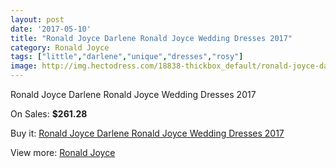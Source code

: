 ```yaml
---
layout: post
date: '2017-05-10'
title: "Ronald Joyce Darlene Ronald Joyce Wedding Dresses 2017"
category: Ronald Joyce
tags: ["little","darlene","unique","dresses","rosy"]
image: http://img.hectodress.com/18838-thickbox_default/ronald-joyce-darlene-ronald-joyce-wedding-dresses-2012.jpg
---
```

Ronald Joyce Darlene Ronald Joyce Wedding Dresses 2017

On Sales: **$261.28**
<a href="https://www.hectodress.com/ronald-joyce/8873-ronald-joyce-darlene-ronald-joyce-wedding-dresses-2012.html"><amp-img layout="responsive" width="600" height="600" src="//img.hectodress.com/18838-thickbox_default/ronald-joyce-darlene-ronald-joyce-wedding-dresses-2012.jpg" alt="Ronald Joyce Darlene Ronald Joyce Wedding Dresses 2017 0" /></a>
<a href="https://www.hectodress.com/ronald-joyce/8873-ronald-joyce-darlene-ronald-joyce-wedding-dresses-2012.html"><amp-img layout="responsive" width="600" height="600" src="//img.hectodress.com/18842-thickbox_default/ronald-joyce-darlene-ronald-joyce-wedding-dresses-2012.jpg" alt="Ronald Joyce Darlene Ronald Joyce Wedding Dresses 2017 1" /></a>
<a href="https://www.hectodress.com/ronald-joyce/8873-ronald-joyce-darlene-ronald-joyce-wedding-dresses-2012.html"><amp-img layout="responsive" width="600" height="600" src="//img.hectodress.com/18841-thickbox_default/ronald-joyce-darlene-ronald-joyce-wedding-dresses-2012.jpg" alt="Ronald Joyce Darlene Ronald Joyce Wedding Dresses 2017 2" /></a>
<a href="https://www.hectodress.com/ronald-joyce/8873-ronald-joyce-darlene-ronald-joyce-wedding-dresses-2012.html"><amp-img layout="responsive" width="600" height="600" src="//img.hectodress.com/18840-thickbox_default/ronald-joyce-darlene-ronald-joyce-wedding-dresses-2012.jpg" alt="Ronald Joyce Darlene Ronald Joyce Wedding Dresses 2017 3" /></a>
<a href="https://www.hectodress.com/ronald-joyce/8873-ronald-joyce-darlene-ronald-joyce-wedding-dresses-2012.html"><amp-img layout="responsive" width="600" height="600" src="//img.hectodress.com/18839-thickbox_default/ronald-joyce-darlene-ronald-joyce-wedding-dresses-2012.jpg" alt="Ronald Joyce Darlene Ronald Joyce Wedding Dresses 2017 4" /></a>

Buy it: [Ronald Joyce Darlene Ronald Joyce Wedding Dresses 2017](https://www.hectodress.com/ronald-joyce/8873-ronald-joyce-darlene-ronald-joyce-wedding-dresses-2012.html "Ronald Joyce Darlene Ronald Joyce Wedding Dresses 2017")

View more: [Ronald Joyce](https://www.hectodress.com/149-ronald-joyce "Ronald Joyce")